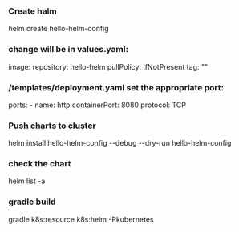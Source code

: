 ### Create halm 
helm create hello-helm-config
### change will be in values.yaml:
image:
  repository: hello-helm
  pullPolicy: IfNotPresent
  tag: ""
###  /templates/deployment.yaml set the appropriate port:
 ports:
    - name: http
      containerPort: 8080
      protocol: TCP
 ### Push charts to cluster 
 helm install hello-helm-config --debug --dry-run hello-helm-config
 ### check the chart
 helm list -a
 ### gradle build 
 gradle k8s:resource k8s:helm -Pkubernetes

 
 
